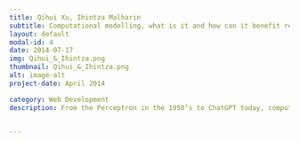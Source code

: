 ```yaml
---
title: Qihui Xu, Ihintza Malharin
subtitle: Computational modelling, what is it and how can it benefit research in neurosciences?
layout: default
modal-id: 4
date: 2014-07-17
img: Qihui_&_Ihintza.png
thumbnail: Qihui_&_Ihintza.png
alt: image-alt
project-date: April 2014

category: Web Development
description: From the Perceptron in the 1950’s to ChatGPT today, computational modelling has been used in a variety of fields, gaining popularity among researchers and the general public alike. After reviewing a few of its practical applications, Qihui and Ihintza will present a simple tutorial on the creation of a neural network that can be used to tackle a simple cognitive task.


---
```




